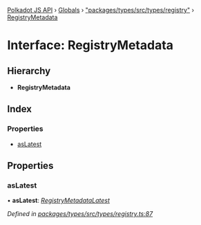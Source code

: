 [Polkadot JS API](../README.md) › [Globals](../globals.md) › ["packages/types/src/types/registry"](../modules/_packages_types_src_types_registry_.md) › [RegistryMetadata](_packages_types_src_types_registry_.registrymetadata.md)

# Interface: RegistryMetadata

## Hierarchy

* **RegistryMetadata**

## Index

### Properties

* [asLatest](_packages_types_src_types_registry_.registrymetadata.md#aslatest)

## Properties

###  asLatest

• **asLatest**: *[RegistryMetadataLatest](_packages_types_src_types_registry_.registrymetadatalatest.md)*

*Defined in [packages/types/src/types/registry.ts:87](https://github.com/polkadot-js/api/blob/6ca84425d/packages/types/src/types/registry.ts#L87)*
